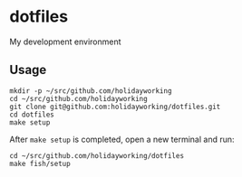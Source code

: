# dotfiles

My development environment

## Usage

```shell
mkdir -p ~/src/github.com/holidayworking
cd ~/src/github.com/holidayworking
git clone git@github.com:holidayworking/dotfiles.git
cd dotfiles
make setup
```

After `make setup` is completed, open a new terminal and run:

```shell
cd ~/src/github.com/holidayworking/dotfiles
make fish/setup
```
